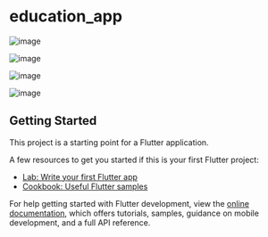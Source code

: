# education_app
![image](https://github.com/lamnguyenth9/Education-Ui/assets/127862099/fe034441-9a08-4a12-a508-e3d6faf74c69)

![image](https://github.com/lamnguyenth9/Education-Ui/assets/127862099/7f08a5b1-3b9c-4c7a-b1f6-22e940af7b84)

![image](https://github.com/lamnguyenth9/Education-Ui/assets/127862099/838506e5-80c1-461e-afc8-2c886cde1f8f)

![image](https://github.com/lamnguyenth9/Education-Ui/assets/127862099/c26cf54d-d3a1-44ac-99fd-8d24909627bf)

## Getting Started

This project is a starting point for a Flutter application.

A few resources to get you started if this is your first Flutter project:

- [Lab: Write your first Flutter app](https://docs.flutter.dev/get-started/codelab)
- [Cookbook: Useful Flutter samples](https://docs.flutter.dev/cookbook)

For help getting started with Flutter development, view the
[online documentation](https://docs.flutter.dev/), which offers tutorials,
samples, guidance on mobile development, and a full API reference.
